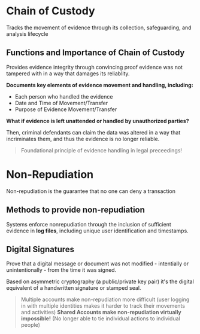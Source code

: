 # Chain of Custody

Tracks the movement of evidence through its collection, safeguarding, and analysis lifecycle

## Functions and Importance of Chain of Custody

Provides evidence integrity through convincing proof evidence was not tampered with in a way that damages its reliablity.

**Documents key elements of evidence movement and handling, including:**

- Each person who handled the evidence
- Date and Time of Movement/Transfer
- Purpose of Evidence Movement/Transfer

**What if evidence is left unattended or handled by unauthorized parties?**

Then, criminal defendants can claim the data was altered in a way that incriminates them, and thus the evidence is no longer reliable. 

> Foundational principle of evidence handling in legal preceedings!

# Non-Repudiation
 
 Non-repudiation is the guarantee that no one can deny a transaction

 ## Methods to provide non-repudiation

 Systems enforce nonrepudiation through the inclusion of sufficient evidence in **log files**, including unique user identification and timestamps.

 ## Digital Signatures

 Prove that a digital message or document was not modified - intentially or unintentionally - from the time it was signed.

 Based on asymmetric cryptography (a public/private key pair)
 it's the digital equivalent of a handwritten signature or stamped seal.

 > Multiple accounts make non-repudiation more difficult (user logging in with multiple identities makes it harder to track their movements and activities)
 > **Shared Accounts make non-repudiation virtually impossible!** (No longer able to tie individual actions to individual people)
